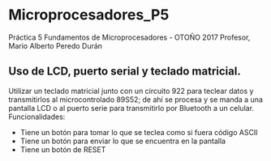 # Microprocesadores_P5
Práctica 5
Fundamentos de Microprocesadores - OTOÑO 2017
Profesor, Mario Alberto Peredo Durán

## Uso de LCD, puerto serial y teclado matricial.
Utilizar un teclado matricial junto con un circuito 922 para teclear datos y transmitirlos al microcontrolado 89S52; de ahí se procesa y se manda a una pantalla LCD o al puerto serie para transmitirlo por Bluetooth a un celular.
Funcionalidades:
* Tiene un botón para tomar lo que se teclea como si fuera código ASCII
* Tiene un botón para enviar lo que se encuentra en la pantalla
* Tiene un botón de RESET


